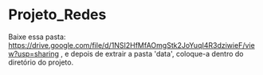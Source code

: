 # Projeto_Redes

Baixe essa pasta: https://drive.google.com/file/d/1NSI2HfMfAOmgStk2JoYuqI4R3dziwieF/view?usp=sharing , e depois de extrair a pasta 'data',  coloque-a  dentro do diretório do projeto. 
